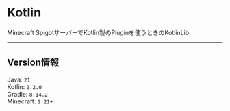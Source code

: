 # Kotlin
Minecraft SpigotサーバーでKotlin製のPluginを使うときのKotlinLib  

---
## Version情報
Java: `21`  
Kotlin: `2.2.0`  
Gradle: `8.14.2`  
Minecraft: `1.21+`